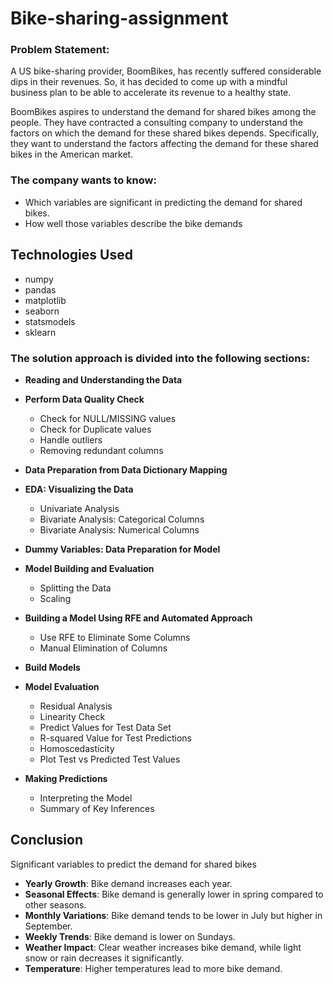# Bike-sharing-assignment
### Problem Statement:
A US bike-sharing provider, BoomBikes, has recently suffered considerable dips in their revenues. So, it has decided to come up with a mindful business plan to be able to accelerate its revenue to a healthy state.

BoomBikes aspires to understand the demand for shared bikes among the people. They have contracted a consulting company to understand the factors on which the demand for these shared bikes depends. Specifically, they want to understand the factors affecting the demand for these shared bikes in the American market. 

### The company wants to know:
- Which variables are significant in predicting the demand for shared bikes.
- How well those variables describe the bike demands

## Technologies Used
- numpy
- pandas
- matplotlib 
- seaborn 
- statsmodels
- sklearn

### The solution approach is divided into the following sections:
- **Reading and Understanding the Data**

- **Perform Data Quality Check**
  - Check for NULL/MISSING values
  - Check for Duplicate values
  - Handle outliers
  - Removing redundant columns

- **Data Preparation from Data Dictionary Mapping**

- **EDA: Visualizing the Data**
  - Univariate Analysis
  - Bivariate Analysis: Categorical Columns
  - Bivariate Analysis: Numerical Columns

- **Dummy Variables: Data Preparation for Model**

- **Model Building and Evaluation**
  - Splitting the Data
  - Scaling

- **Building a Model Using RFE and Automated Approach**
  - Use RFE to Eliminate Some Columns
  - Manual Elimination of Columns

- **Build Models**

- **Model Evaluation**
  - Residual Analysis
  - Linearity Check
  - Predict Values for Test Data Set
  - R-squared Value for Test Predictions
  - Homoscedasticity
  - Plot Test vs Predicted Test Values

- **Making Predictions**
  - Interpreting the Model
  - Summary of Key Inferences
    
## Conclusion
Significant variables to predict the demand for shared bikes

- **Yearly Growth**: Bike demand increases each year.
- **Seasonal Effects**: Bike demand is generally lower in spring compared to other seasons.
- **Monthly Variations**: Bike demand tends to be lower in July but higher in September.
- **Weekly Trends**: Bike demand is lower on Sundays.
- **Weather Impact**: Clear weather increases bike demand, while light snow or rain decreases it significantly.
- **Temperature**: Higher temperatures lead to more bike demand.
